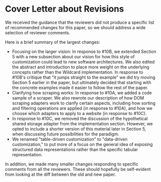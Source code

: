 # Cover Letter about Revisions

We received the guidance that the reviewers did not produce a specific list of recommended changes for this paper, so we should address a wide selection of reviewer comments.

Here is a brief summary of the largest changes:

- Focusing on the larger vision: In response to #10B, we extended Section 5 with a new subsection about our vision for how this style of customization could lead to new software architectures. We also edited the abstract and introduction to place more weight on the underlying concepts rather than the Wildcard implementation. In response to #10B's critique that "it jumps straight to the example" we did try moving Section 5 earlier in the paper, but ultimately decided that starting with the concrete examples made it easier to follow the rest of the paper.
- Clarifying how scraping works: In response to #10A, we added a code sample of a scraper. We also rewrote our description of how DOM scraping adapters work to clarify certain aspects, including how sorting and filtering operations are applied (in response to #10A), and how we choose which adapters to apply to a website (in response to #10C).
- In response to #10C, we removed the discussion of the hypothetical shared storage adapter from the implementation section. However, we opted to include a shorter version of this material later in Section 5, when discussing future possibilities for the paradigm.
- We renamed "table-driven customization" to "data-driven customization," to put more of a focus on the general idea of exposing structured data representations rather than the specific tabular representation.

In addition, we made many smaller changes responding to specific comments from all the reviewers. These should hopefully be self-evident from looking at the diff between the old and new paper.